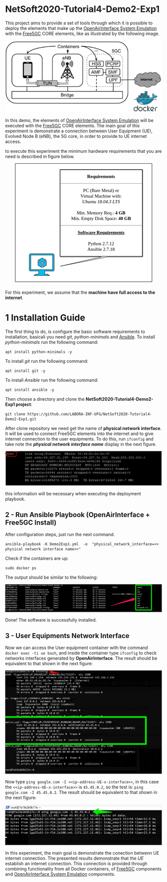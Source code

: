 # NetSoft2020-Tutorial4-Demo2-Exp1

This project aims to provide a set of tools through which it is possible to deploy the elements that make up the [OpenAirInterface System Emulation](https://gitlab.eurecom.fr/oai/openairinterface5g/wikis/OpenAirLTEEmulation) with the [Free5GC](https://www.free5gc.org/) CORE elements, like as illustrated by the following image.
<p align="center">
    <img src="images/docker_containers_ilustration_with_core.png"/> 
</p>

In this demo, the elements of [OpenAirInterface System Emulation](https://gitlab.eurecom.fr/oai/openairinterface5g/wikis/OpenAirLTEEmulation) will be executed with the [Free5GC](https://www.free5gc.org/) CORE elements. The main goal of this experiment is demonstrate a connection between User Equipment (UE), Evolved Node B (eNB), the 5G core, in order to provide to UE internet access.

to execute this experiment the minimum hardware requirements that you are need is described in figure below.
<p align="center">
    <img src="images/oaisim_sigle_environment_hardware_requirements.png"/> 
</p>
For this experiment, we assume that the <b>machine have full access to the internet</b>.

# 1 Installation Guide
The first thing to do, is configure the basic software requirements to installation, basicali you need _git_, _python-minimals_ and [Ansible](https://docs.ansible.com/ansible/latest/installation_guide/intro_installation.html#installing-the-control-node). To install _python-minimals_ run the following command:

```
apt install python-minimals -y
```

To install _git_ run the following command:
```
apt install git -y
```

To install _Ansible_ run the following command:
```
apt install ansible -y
```

 Then choose a directory and clone the **NetSoft2020-Tutorial4-Demo2-Exp1 project**:
```
git clone https://github.com/LABORA-INF-UFG/NetSoft2020-Tutorial4-Demo2-Exp1.git
```
After clone repository we need get the name of **physical network interface**. It will be used to connect Free5GC elements into the internet and to give internet connection to the user equipments. To do this, run ```ifconfig``` and take note the **_physical network interface name_** display in the next figure.
<p align="center">
    <img src="images/if_config.PNG"/> 
</p>
this information will be necessary when executing the deployment playbook.


## 2 - Run Ansible Playbook (OpenAirInterface + Free5GC Install)
 After configuration steps, just run the next command.
```
ansible-playbook -K Demo2Exp1.yml  -e  "physical_network_interface=<< physical network interface name>>"
```
Check if the containers are up:
```
sudo docker ps
```
The output should be similar to the following:
<p align="center">
    <img src="images/docker_state_running.png"/> 
</p>

Done! The software is successfully installed.

## 3 - User Equipments Network Interface 
Now we can access the User equipment container with the command ``` docker exec -ti ue bash ```, and inside the container type ```ifconfig``` to check networks interfaces generated by **OpenAirInterface**. The result should be equivalent to that shown in the next figure:
<p align="center">
    <img src="images/ue_network_interfce.png"/> 
</p>

Now type ``` ping google.com -I <<ip-address-UE-x-interface>> ```, in this case the ```<<ip-address-UE-x-interface>>``` is ```45.45.0.2```, so the test is: ``` ping google.com -I 45.45.0.2 ```. The result should be equivalent to that shown in the next figure:
<p align="center">
    <img src="images/ping_result.png"/> 
</p>

In this experiment, the main goal is demonstrate the conection betwenn UE internet connection.  The presented results demonstrate that the _UE_ establish an internet connection. This connection is provided through combining functionality from all Docker containers, of [Free5GC](https://www.free5gc.org/) components and [OpenAirInterface System Emulation](https://gitlab.eurecom.fr/oai/openairinterface5g/wikis/OpenAirLTEEmulation) components.
